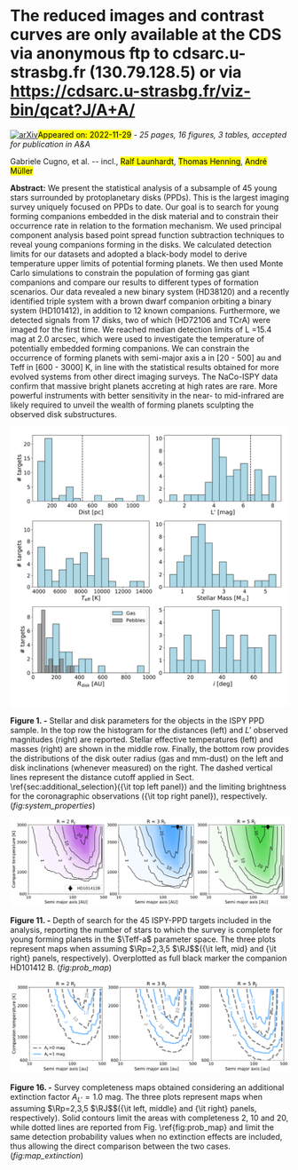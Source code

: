<div class="macros" style="visibility:hidden;">
$\newcommand{\ensuremath}{}$
$\newcommand{\xspace}{}$
$\newcommand{\object}[1]{\texttt{#1}}$
$\newcommand{\farcs}{{.}''}$
$\newcommand{\farcm}{{.}'}$
$\newcommand{\arcsec}{''}$
$\newcommand{\arcmin}{'}$
$\newcommand{\ion}[2]{#1#2}$
$\newcommand{\textsc}[1]{\textrm{#1}}$
$\newcommand{\hl}[1]{\textrm{#1}}$
$\newcommand{\angstrom}{\mbox{\normalfont\AA}}$
$\newcommand{\todo}[1]{\textcolor{red}{#1}}$
$\newcommand{\verify}[1]{\textcolor{violet}{#1}}$
$\newcommand{\ok}[1]{\textcolor{green}{#1}}$
$\newcommand{\Lsun}{L_\odot}$
$\newcommand{\Msun}{M_\odot}$
$\newcommand{\MJ}{M_\mathrm{J}}$
$\newcommand{\Mp}{M_\mathrm{p}}$
$\newcommand{\Macc}{\dot{M}_\mathrm{acc}}$
$\newcommand{\RJ}{R_\mathrm{J}}$
$\newcommand{\Rp}{R_\mathrm{p}}$
$\newcommand{\Teff}{T_{\text{eff}}}$
$\newcommand{\MJyr}{\MJ \mathrm{yr}^{-1}}$
$\newcommand{\Rd}{R_\mathrm{dust}}$
$\newcommand{\Rg}{R_\mathrm{gas}}$
$\newcommand{\micron}{\mu\mathrm{m}}$
$\newcommand{\Lacc}{L_\mathrm{acc}}$
$\newcommand{\arraystretch}{1.25}$
$\newcommand{\arraystretch}{1.45}$
$\newcommand{\arraystretch}{1.25}$</div>

<div class="macros" style="visibility:hidden;">
$\newcommand{$\ensuremath$}{}$
$\newcommand{$\xspace$}{}$
$\newcommand{$\object$}[1]{\texttt{#1}}$
$\newcommand{$\farcs$}{{.}''}$
$\newcommand{$\farcm$}{{.}'}$
$\newcommand{$\arcsec$}{''}$
$\newcommand{$\arcmin$}{'}$
$\newcommand{$\ion$}[2]{#1#2}$
$\newcommand{$\textsc$}[1]{\textrm{#1}}$
$\newcommand{$\hl$}[1]{\textrm{#1}}$
$\newcommand{$\angstrom$}{\mbox{\normalfont\AA}}$
$\newcommand{$\todo$}[1]{\textcolor{red}{#1}}$
$\newcommand{$\verify$}[1]{\textcolor{violet}{#1}}$
$\newcommand{$\ok$}[1]{\textcolor{green}{#1}}$
$\newcommand{$\Lsun$}{L_\odot}$
$\newcommand{$\Msun$}{M_\odot}$
$\newcommand{$\MJ$}{M_\mathrm{J}}$
$\newcommand{$\Mp$}{M_\mathrm{p}}$
$\newcommand{$\Macc$}{\dot{M}_\mathrm{acc}}$
$\newcommand{$\RJ$}{R_\mathrm{J}}$
$\newcommand{$\Rp$}{R_\mathrm{p}}$
$\newcommand{$\Teff$}{T_{\text{eff}}}$
$\newcommand{$\MJ$yr}{$\MJ$ \mathrm{yr}^{-1}}$
$\newcommand{$\Rd$}{R_\mathrm{dust}}$
$\newcommand{$\Rg$}{R_\mathrm{gas}}$
$\newcommand{$\micron$}{\mu\mathrm{m}}$
$\newcommand{$\Lacc$}{L_\mathrm{acc}}$
$\newcommand{$\arraystretch$}{1.25}$
$\newcommand{$\arraystretch$}{1.45}$
$\newcommand{$\arraystretch$}{1.25}$</div>



<div id="title">

# The reduced images and contrast curves are only available at the CDS via anonymous ftp to cdsarc.u-strasbg.fr (130.79.128.5) or via https://cdsarc.u-strasbg.fr/viz-bin/qcat?J/A+A/

</div>
<div id="comments">

[![arXiv](https://img.shields.io/badge/arXiv-2211.15434-b31b1b.svg)](https://arxiv.org/abs/2211.15434)<mark>Appeared on: 2022-11-29</mark> - _25 pages, 16 figures, 3 tables, accepted for publication in A&A_

</div>
<div id="authors">

Gabriele Cugno, et al. -- incl., <mark><mark>Ralf Launhardt</mark></mark>, <mark><mark>Thomas Henning</mark></mark>, <mark><mark>André Müller</mark></mark>

</div>
<div id="abstract">

**Abstract:** We present the statistical analysis of a subsample of 45 young stars surrounded by protoplanetary disks (PPDs). This is the largest imaging survey uniquely focused on PPDs to date. Our goal is to search for young forming companions embedded in the disk material and to constrain their occurrence rate in relation to the formation mechanism. We used principal component analysis based point spread function subtraction techniques to reveal young companions forming in the disks. We calculated detection limits for our datasets and adopted a black-body model to derive temperature upper limits of potential forming planets. We then used Monte Carlo simulations to constrain the population of forming gas giant companions and compare our results to different types of formation scenarios. Our data revealed a new binary system (HD38120) and a recently identified triple system with a brown dwarf companion orbiting a binary system (HD101412), in addition to 12 known companions. Furthermore, we detected signals from 17 disks, two of which (HD72106 and TCrA) were imaged for the first time. We reached median detection limits of L =15.4 mag at 2.0 arcsec, which were used to investigate the temperature of potentially embedded forming companions. We can constrain the occurrence of forming planets with semi-major axis a in [20 - 500] au and Teff in [600 - 3000] K, in line with the statistical results obtained for more evolved systems from other direct imaging surveys. The NaCo-ISPY data confirm that massive bright planets accreting at high rates are rare. More powerful instruments with better sensitivity in the near- to mid-infrared are likely required to unveil the wealth of forming planets sculpting the observed disk substructures. 

</div>

<div id="div_fig1">

<img src="tmp_2211.15434/./System_properties.png" alt="Fig1" width="100%"/>

**Figure 1. -** Stellar and disk parameters for the objects in the ISPY PPD sample. In the top row the histogram for the distances (left) and $L'$ observed magnitudes (right) are reported. Stellar effective temperatures (left) and masses (right) are shown in the middle row. Finally, the bottom row provides the distributions of the disk outer radius (gas and mm-dust) on the left and disk inclinations (whenever measured) on the right. The dashed vertical lines represent the distance cutoff applied in Sect. \ref{sec:additional_selection}({\it top left panel}) and the limiting brightness for the coronagraphic observations ({\it top right panel}), respectively. (*fig:system_properties*)

</div>
<div id="div_fig2">

<img src="tmp_2211.15434/./Completeness_all.png" alt="Fig11" width="100%"/>

**Figure 11. -** Depth of search for the 45 ISPY-PPD targets included in the analysis, reporting the number of stars to which the survey is complete for young forming planets in the $\Teff-a$ parameter space. The three plots represent maps when assuming $\Rp=2,3,5 $\RJ$$({\it left, mid} and {\it right} panels, respectively). Overplotted as full black marker the companion HD101412 B.  (*fig:prob_map*)

</div>
<div id="div_fig3">

<img src="tmp_2211.15434/./Completeness_extinction.png" alt="Fig16" width="100%"/>

**Figure 16. -** Survey completeness maps obtained considering an additional extinction factor $A_{L'}=1.0$ mag. The three plots represent maps when assuming $\Rp=2,3,5 $\RJ$$({\it left, middle} and {\it right} panels, respectively). Solid contours limit the areas with completeness $2$, $10$ and $20$, while dotted lines are reported from Fig. \ref{fig:prob_map} and limit the same detection probability values when no extinction effects are included, thus allowing the direct comparison between the two cases. (*fig:map_extinction*)

</div>